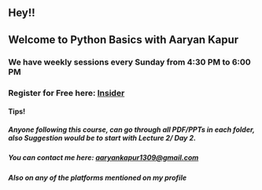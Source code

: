 ## Hey!!
## Welcome to Python Basics with Aaryan Kapur
### We have weekly sessions every Sunday from 4:30 PM to 6:00 PM 
### Register for Free here:  [Insider](cutt.ly/PythonWithAaryan)

#### Tips!
##### Anyone following this course, can go through all PDF/PPTs in each folder, also Suggestion would be to *start with Lecture 2/ Day 2*.
##### You can contact me here: aaryankapur1309@gmail.com
##### Also on any of the platforms mentioned on my profile

